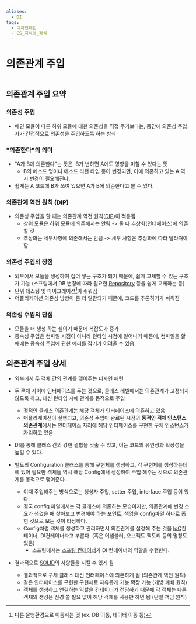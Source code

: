 ```yaml
---
aliases:
  - DI
tags:
  - 디자인패턴
  - CS_지식의_정석
---
```

# 의존관계 주입

```table-of-contents
```


## 의존관계 주입 요약

### 의존성 주입
- 메인 모듈이 다른 하위 모듈에 대한 의존성을 직접 주기보다는, 중간에 의존성 주입자가 간접적으로 의존성을 주입하도록 하는 방식

### "의존한다"의 의미
- "A가 B에 의존한다"는 뜻은, B가 변하면 A에도 영향을 미칠 수 있다는 뜻
	- B의 메소드 명이나 메소드 리턴 타입 등이 변경되면, 이에 의존하고 있는 A 역시 변경이 필요해진다.
- 쉽게는 A 코드에 B가 쓰여 있으면 A가 B에 의존한다고 볼 수 있다.

### 의존관계 역전 원칙 (DIP)
- 의존성 주입을 할 때는 의존관계 역전 원칙([DIP](../../JAVA/SOLID.md))이 적용됨
	- 상위 모듈은 하위 모듈에 의존해서는 안됨 -> 둘 다 추상화(인터페이스)에 의존할 것
	- 추상화는 세부사항에 의존해서는 안됨 -> 세부 사항은 추상화에 따라 달라져야 함

### 의존성 주입의 장점
- 외부에서 모듈을 생성하여 집어 넣는 구조가 되기 때문에, 쉽게 교체할 수 있는 구조가 가능 (스프링에서 DB 변경에 따라 필요한 [Repository](../../미완성%20문서/@Repository.md) 등을 쉽게 교체하는 등)
- 단위 테스팅 및 마이그레이션[^1]이 쉬워짐
- 어플리케이션 의존성 방향이 좀 더 일관되기 때문에, 코드를 추론하기가 쉬워짐

### 의존성 주입의 단점
-  모듈을 더 생성 하는 셈이기 때문에 복잡도가 증가
- 종속성 주입은 컴파일 시점이 아니라 런타임 시점에 일어나기 때문에, 컴파일을 할 때에는 종속성 주입에 관한 에러를 잡기가 어려울 수 있음


##  의존관계 주입 상세

- 외부에서 두 객체 간의 관계를 맺어주는 디자인 패턴
- 두 객체 사이에 인터페이스를 두는 것으로, 클래스 레벨에서는 의존관계가 고정되지 않도록 하고, 대신 런타임 시에 관계를 동적으로 주입
	- 정적인 클래스 의존관계는 해당 객체가 인터페이스에 의존하고 있음
	- 어플리케이션이 실행되고, 의존성 주입이 완료된 시점의 **동적인 객체 인스턴스 의존관계**에서는 인터페이스 자리에 해당 인터페이스를 구현한 구체 인스턴스가 자리하고 있음
- DI를 통해 클래스 간의 강한 결합을 낮출 수 있고, 이는 코드의 유연성과 확장성을 높일 수 있다.
- 별도의 Configuration 클래스를 통해 구현체를 생성하고, 각 구현체를 생성하는데에 있어 필요한 객체들 역시 해당 Config에서 생성하여 주입 해주는 것으로 의존관계를 동적으로 맺어준다.
	- 이때 주입해주는 방식으로는 생성자 주입, setter 주입, interface 주입 등이 있다.
	- 결국 config 파일에서는 각 클래스에 의존하는 모습이지만, 의존관계에 변경 소요가 생겼을 때 찾아보고 변경해야 하는 포인트, 책임을 config파일 하나로 좁힌 것으로 보는 것이 타당하다.
	- Config처럼 객체를 생성하고 관리하면서 의존관계를 설정해 주는 것을 [IoC](../제어의%20역전.md)컨테이너, DI컨테이너라고 부른다. (혹은 어셈블러, 오브젝트 팩토리 등의 명칭도 있음)
		-  스프링에서는 [스프링 컨테이너](../../Spring/스프링%20컨테이너.md)가 DI 컨테이너의 역할을 수행한다.

- 결과적으로 [SOLID](../../JAVA/SOLID.md)의 사항들을 지킬 수 있게 됨
	- 결과적으로 구체 클래스 대신 인터페이스에 의존하게 됨 (의존관계 역전 원칙) 
	- 같은 인터페이스를 구현한 구현체로 자유롭게 기능 확장 가능 (개방 폐쇄 원칙)
	- 객체를 생성하고 연결하는 역할을 컨테이너가 전담하기 때문에 각 객체는 다른 객체의 생성은 신경 쓸 필요 없이 해당 객체를 사용만 하면 됨 (단일 책임 원칙)










[^1]: 다른 운영환경으로 이동하는 것 (ex. DB 이동, 데이터 이동 등)
